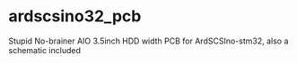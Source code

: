 # ardscsino32_pcb
Stupid No-brainer AIO 3.5inch HDD width PCB for ArdSCSIno-stm32, also a schematic included
